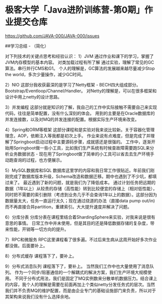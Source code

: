 # 极客大学「Java进阶训练营-第0期」作业提交仓库

https://github.com/JAVA-000/JAVA-000/issues

##学习总结 - （简化）


对下列技术的关键点思考和经验认识：
1）JVM
通过作业和课下的学习，掌握了JVM内存模型的基本内容。
对类加载过程有所了解
通过实验，理解了常见的GC算法。串行并行CMS和G1。
个人的理解是，GC算法的发展越来越尽量减少Stop the world，多次少量操作，减少GC时间。

2）NIO
这部分我收获最深的是学习了Netty框架 - BECH四大组成部分。Bootstrap/Eventloop/Channel/Handler。
对Netty的理解是，可以在很多框架和设计中用上netty的设计思路。

3）并发编程
这部分就是知识的了解，我自己的工作中实际接触不需要自己来实现代码，往往是简单配置，没有什么深刻的体会。
用到的主要是在Oracle数据库的并发连接数，以及对MQ的并发连接的配置。根据实际生产环境来改变。

4）Spring和ORM等框架
这部分课程和是实验对我来说比较新。关于容器化管理理念，AOP，依赖注入等我都是初次上手。
作业来说有点难度，但是完成了并理解了Springboot启动过程中主要源码步骤，成就感还是很强的。
工作中，逐渐开始用Springboot做一些小工具，比如我们生产系统有时候查故障需要跑SQL来分析业务数据状态 - 现在用了Springboot做了简单的小工具可以省去去生产环境手动跑查询的过程，也方便展示。

5）MySQL数据库和SQL
数据库这里学的内容和我日常工作很贴近。年前我们刚刚完成了数据库版本升级，Schema改造和数据迁移。期中也遇到了不少坑，都填过来了。
最近遇到了新的问题，就是我们为了降低成本。
通过计划任务把远期的数据（1年以上）从较贵的存储（高性能）转到比较便宜的存储上（相对低性能），同时把不需要的索引删除（考虑到业务几乎不会查询1年以上的数据）。这部分因为数据量太大，任务一直运行太久；现在通过绕道的办法（直接data pump out/in) 而不再直接合并partition，重建索引。大大提升速度并解决了问题。

6）分库分表
分库分表在课程里结合着ShardingSphere来实验，对我来说是很有意思的事情。
日常工作中并未使用，但是其目的还是降低数据存储的复杂度，带来性能，开销等一切方向的提升。

7）RPC和微服务
RPC这里课程看了很多遍。不过后来生病从这周开始好多次作业都没做。后面要补上。

8）分布式缓存
课程落下了，要补上。

9）分布式消息队列
课程落下了，要补上。
当然我们工作中也大量使用了消息队列。
作为一个同步/阻塞通信的一个解耦式的解决方案，我们生产环境大规模使用。
不同于分布式用法，我们是固定了MQ实例数来分散单机数据压力。结合课上的内容，我个人的理解是需要在前面再加上个类似netty分发任务式的层次。当然我们并不负责MQ的维护配置，而是由企业专门的基础设施部门来负责，所以对于其架构来说我们没有什么选择余地。

